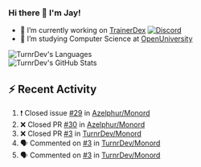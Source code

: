 ### Hi there 👋 I'm Jay!

- 🔭 I’m currently working on [TrainerDex](https://www.github.com/TrainerDex) [![Discord](https://discordapp.com/api/v6/guilds/364313717720219651/widget.png?style=shield)](http://discord.trainerdex.co.uk/)
- 🤔 I’m studying Computer Science at [OpenUniversity](http://www.open.ac.uk/courses/computing-it/degrees/bsc-computing-it-software-q62-soft)

![TurnrDev's Languages](https://github-readme-stats.vercel.app/api/top-langs/?username=TurnrDev&layout=compact&hide_border=true&title_color=1fa6aa&text_color=233247)
<br>
![TurnrDev's GitHub Stats](https://github-readme-stats.vercel.app/api?username=TurnrDev&show_icons=true&hide_border=true&count_private=true&include_all_commits=true&icon_color=1fa6aa&title_color=1fa6aa&text_color=233247)
<br>

## :zap: Recent Activity

<!--START_SECTION:activity-->
1. ❗️ Closed issue [#29](https://github.com/Azelphur/Monord/issues/29) in [Azelphur/Monord](https://github.com/Azelphur/Monord)
2. ❌ Closed PR [#30](https://github.com/Azelphur/Monord/pull/30) in [Azelphur/Monord](https://github.com/Azelphur/Monord)
3. ❌ Closed PR [#3](https://github.com/TurnrDev/Monord/pull/3) in [TurnrDev/Monord](https://github.com/TurnrDev/Monord)
4. 🗣 Commented on [#3](https://github.com/TurnrDev/Monord/issues/3) in [TurnrDev/Monord](https://github.com/TurnrDev/Monord)
5. 🗣 Commented on [#3](https://github.com/TurnrDev/Monord/issues/3) in [TurnrDev/Monord](https://github.com/TurnrDev/Monord)
<!--END_SECTION:activity-->
